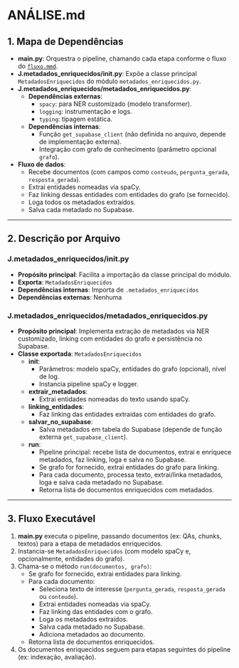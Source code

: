 # ANÁLISE.md

## 1. Mapa de Dependências

- **main.py**: Orquestra o pipeline, chamando cada etapa conforme o fluxo do [`fluxo.mmd`](../docs/fluxo.mmd).
- **J.metadados_enriquecidos/__init__.py**: Expõe a classe principal `MetadadosEnriquecidos` do módulo `metadados_enriquecidos.py`.
- **J.metadados_enriquecidos/metadados_enriquecidos.py**:
  - **Dependências externas**:
    - `spacy`: para NER customizado (modelo transformer).
    - `logging`: instrumentação e logs.
    - `typing`: tipagem estática.
  - **Dependências internas**:
    - Função `get_supabase_client` (não definida no arquivo, depende de implementação externa).
    - Integração com grafo de conhecimento (parâmetro opcional `grafo`).
- **Fluxo de dados**:
  - Recebe documentos (com campos como `conteudo`, `pergunta_gerada`, `resposta_gerada`).
  - Extrai entidades nomeadas via spaCy.
  - Faz linking dessas entidades com entidades do grafo (se fornecido).
  - Loga todos os metadados extraídos.
  - Salva cada metadado no Supabase.

---

## 2. Descrição por Arquivo

### J.metadados_enriquecidos/__init__.py

- **Propósito principal**: Facilita a importação da classe principal do módulo.
- **Exporta**: `MetadadosEnriquecidos`
- **Dependências internas**: Importa de `.metadados_enriquecidos`
- **Dependências externas**: Nenhuma

### J.metadados_enriquecidos/metadados_enriquecidos.py

- **Propósito principal**: Implementa extração de metadados via NER customizado, linking com entidades do grafo e persistência no Supabase.
- **Classe exportada**: `MetadadosEnriquecidos`
  - **__init__**: 
    - Parâmetros: modelo spaCy, entidades do grafo (opcional), nível de log.
    - Instancia pipeline spaCy e logger.
  - **extrair_metadados**:
    - Extrai entidades nomeadas do texto usando spaCy.
  - **linking_entidades**:
    - Faz linking das entidades extraídas com entidades do grafo.
  - **salvar_no_supabase**:
    - Salva metadados em tabela do Supabase (depende de função externa `get_supabase_client`).
  - **run**:
    - Pipeline principal: recebe lista de documentos, extrai e enriquece metadados, faz linking, loga e salva no Supabase.
    - Se grafo for fornecido, extrai entidades do grafo para linking.
    - Para cada documento, processa texto, extrai/linka metadados, loga e salva cada metadado no Supabase.
    - Retorna lista de documentos enriquecidos com metadados.

---

## 3. Fluxo Executável

1. **main.py** executa o pipeline, passando documentos (ex: QAs, chunks, textos) para a etapa de metadados enriquecidos.
2. Instancia-se `MetadadosEnriquecidos` (com modelo spaCy e, opcionalmente, entidades do grafo).
3. Chama-se o método `run(documentos, grafo)`:
   - Se grafo for fornecido, extrai entidades para linking.
   - Para cada documento:
     - Seleciona texto de interesse (`pergunta_gerada`, `resposta_gerada` ou `conteudo`).
     - Extrai entidades nomeadas via spaCy.
     - Faz linking das entidades com o grafo.
     - Loga os metadados extraídos.
     - Salva cada metadado no Supabase.
     - Adiciona metadados ao documento.
   - Retorna lista de documentos enriquecidos.
4. Os documentos enriquecidos seguem para etapas seguintes do pipeline (ex: indexação, avaliação).
